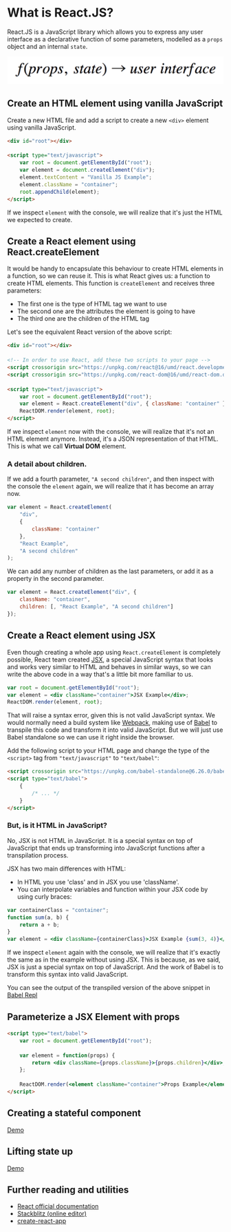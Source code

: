 # What is React.JS?

React.JS is a JavaScript library which allows you to express any user interface as a declarative function of some parameters, modelled as a `props` object and an internal `state`.

![React allows you to express a user interface as a declarative function of props and state](/assets/react-declarative-function.png)

## Create an HTML element using vanilla JavaScript

Create a new HTML file and add a script to create a new `<div>` element using vanilla JavaScript.

```html
<div id="root"></div>

<script type="text/javascript">
    var root = document.getElementById("root");
    var element = document.createElement("div");
    element.textContent = "Vanilla JS Example";
    element.className = "container";
    root.appendChild(element);
</script>
```

If we inspect `element` with the console, we will realize that it's just the HTML we expected to create.

## Create a React element using React.createElement

It would be handy to encapsulate this behaviour to create HTML elements in a function, so we can reuse it. This is what React gives us: a function to create HTML elements. This function is `createElement` and receives three parameters:

-   The first one is the type of HTML tag we want to use
-   The second one are the attributes the element is going to have
-   The third one are the children of the HTML tag

Let's see the equivalent React version of the above script:

```html
<div id="root"></div>

<!-- In order to use React, add these two scripts to your page -->
<script crossorigin src="https://unpkg.com/react@16/umd/react.development.js"></script>
<script crossorigin src="https://unpkg.com/react-dom@16/umd/react-dom.development.js"></script>

<script type="text/javascript">
    var root = document.getElementById("root");
    var element = React.createElement("div", { className: "container" }, "React Example");
    ReactDOM.render(element, root);
</script>
```

If we inspect `element` now with the console, we will realize that it's not an HTML element anymore. Instead, it's a JSON representation of that HTML. This is what we call **Virtual DOM** element.

### A detail about children.

If we add a fourth parameter, `"A second children"`, and then inspect with the console the `element` again, we will realize that it has become an array now.

```javascript
var element = React.createElement(
    "div",
    {
        className: "container"
    },
    "React Example",
    "A second children"
);
```

We can add any number of children as the last parameters, or add it as a property in the second parameter.

```javascript
var element = React.createElement("div", {
    className: "container",
    children: [, "React Example", "A second children"]
});
```

## Create a React element using JSX

Even though creating a whole app using `React.createElement` is completely possible, React team created [JSX](https://facebook.github.io/jsx/), a special JavaScript syntax that looks and works very similar to HTML and behaves in similar ways, so we can write the above code in a way that's a little bit more familiar to us.

```jsx
var root = document.getElementById("root");
var element = <div className="container">JSX Example</div>;
ReactDOM.render(element, root);
```

That will raise a syntax error, given this is not valid JavaScript syntax. We would normally need a build system like [Webpack](https://webpack.js.org/), making use of [Babel](https://babeljs.io/) to transpile this code and transform it into valid JavaScript. But we will just use Babel standalone so we can use it right inside the browser.

Add the following script to your HTML page and change the type of the `<script>` tag from `"text/javascript"` to `"text/babel"`:

```html
<script crossorigin src="https://unpkg.com/babel-standalone@6.26.0/babel.js"></script>
<script type="text/babel">
    {
        /* ... */
    }
</script>
```

### But, is it HTML in JavaScript?

No, JSX is not HTML in JavaScript. It is a special syntax on top of JavaScript that ends up transforming into JavaScript functions after a transpilation process.

JSX has two main differences with HTML:

-   In HTML you use 'class' and in JSX you use 'className'.
-   You can interpolate variables and function within your JSX code by using curly braces:

```jsx
var containerClass = "container";
function sum(a, b) {
    return a + b;
}
var element = <div className={containerClass}>JSX Example {sum(3, 4)}</div>;
```

If we inspect `element` again with the console, we will realize that it's exactly the same as in the example without using JSX. This is because, as we said, JSX is just a special syntax on top of JavaScript. And the work of Babel is to transform this syntax into valid JavaScript.

You can see the output of the transpiled version of the above snippet in [Babel Repl](https://babeljs.io/repl#?babili=false&browsers=&build=&builtIns=false&spec=false&loose=false&code_lz=G4QwTgBAxg9gdgFxASzgUzAYQDYgM54QC8EARLIiumKQNwBQAZgK5xQLLwR7MC2AFCAA0EAEYBKCAG96EORDBoEzMHAggIAajEMAvvVCQ02NLzSJiEADwATZMGi4CAORBmiUiklQYc-PLoAfABSAMoAGhAAogAebgAOJtI8AgDMIgAs4rpWAPR2wIG0QA&debug=false&forceAllTransforms=false&shippedProposals=false&circleciRepo=&evaluate=false&fileSize=false&timeTravel=false&sourceType=module&lineWrap=true&presets=es2015%2Creact%2Cstage-2&prettier=false&targets=&version=6.26.0&envVersion=)

## Parameterize a JSX Element with props

```html
<script type="text/babel">
    var root = document.getElementById("root");

    var element = function(props) {
        return <div className={props.className}>{props.children}</div>;
    };

    ReactDOM.render(<element className="container">Props Example</element>, root);
</script>
```

## Creating a stateful component
[Demo](https://stackblitz.com/edit/react-stateful)

## Lifting state up
[Demo](https://stackblitz.com/edit/tres-en-raya)

## Further reading and utilities
- [React official documentation](https://reactjs.org/)
- [Stackblitz (online editor)](https://stackblitz.com/)
- [create-react-app](https://github.com/facebook/create-react-app)
